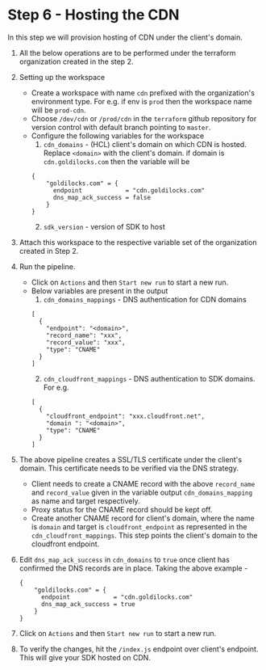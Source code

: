 # Step 6 - Hosting the CDN

In this step we will provision hosting of CDN under the client's domain.

1. All the below operations are to be performed under the terraform organization created in the step 2.
2. Setting up the workspace
    - Create a workspace with name `cdn` prefixed with the organization's environment type. For e.g. if env is `prod` then the workspace name will be `prod-cdn`.
    - Choose `/dev/cdn` or `/prod/cdn` in the `terraform` github repository for version control with default branch pointing to `master`.
    - Configure the following variables for the workspace
        1. `cdn_domains` - (HCL) client's domain on which CDN is hosted. Replace `<domain>` with the client's domain. if domain is `cdn.goldilocks.com` then the variable will be
        ```
        {
            "goldilocks.com" = {
              endpoint            = "cdn.goldilocks.com"
              dns_map_ack_success = false
            }
        }
        ```
        2. `sdk_version` - version of SDK to host
3. Attach this workspace to the respective variable set of the organization created in Step 2.
4. Run the pipeline.
    - Click on `Actions` and then `Start new run` to start a new run.
    - Below variables are present in the output
        1. `cdn_domains_mappings` - DNS authentication for CDN domains
        ```
        [
          {
            "endpoint": "<domain>",
            "record_name": "xxx",
            "record_value": "xxx",
            "type": "CNAME"
          }
        ]
        ```
        2. `cdn_cloudfront_mappings` - DNS authentication to SDK domains. For e.g.
        ```
        [
          {
            "cloudfront_endpoint": "xxx.cloudfront.net",
            "domain ": "<domain>",
            "type": "CNAME"
          }
        ]
        ```

5. The above pipeline creates a SSL/TLS certificate under the client's domain. This certificate needs to be verified via the DNS strategy.
    - Client needs to create a CNAME record with the above `record_name` and `record_value` given in the variable output `cdn_domains_mapping` as name and target respectively.
    - Proxy status for the CNAME record should be kept off.
    - Create another CNAME record for client's domain, where the name is `domain` and target is `cloudfront_endpoint` as represented in the `cdn_cloudfront_mappings`. This step points the client's domain to the cloudfront endpoint.
6. Edit `dns_map_ack_success` in `cdn_domains` to `true` once client has confirmed the DNS records are in place. Taking the above example - 
    ```
    {
        "goldilocks.com" = {
          endpoint            = "cdn.goldilocks.com"
          dns_map_ack_success = true
        }
    }
    ```
7. Click on `Actions` and then `Start new run` to start a new run.
8. To verify the changes, hit the `/index.js` endpoint over client's endpoint. This will give your SDK hosted on CDN.